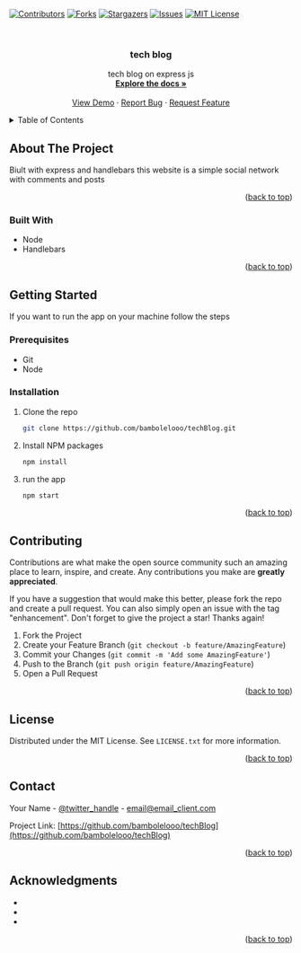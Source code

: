 [![Contributors][contributors-shield]][contributors-url]
[![Forks][forks-shield]][forks-url]
[![Stargazers][stars-shield]][stars-url]
[![Issues][issues-shield]][issues-url]
[![MIT License][license-shield]][license-url]



<br />
<div align="center">

<h3 align="center">tech blog</h3>

  <p align="center">
    tech blog on express js
    <br />
    <a href="https://github.com/bambolelooo/techBlog"><strong>Explore the docs »</strong></a>
    <br />
    <br />
    <a href="https://github.com/bambolelooo/techBlog">View Demo</a>
    ·
    <a href="https://github.com/bambolelooo/techBlog/issues">Report Bug</a>
    ·
    <a href="https://github.com/bambolelooo/techBlog/issues">Request Feature</a>
  </p>
</div>



<!-- TABLE OF CONTENTS -->
<details>
  <summary>Table of Contents</summary>
  <ol>
    <li>
      <a href="#about-the-project">About The Project</a>
      <ul>
        <li><a href="#built-with">Built With</a></li>
      </ul>
    </li>
    <li>
      <a href="#getting-started">Getting Started</a>
      <ul>
        <li><a href="#prerequisites">Prerequisites</a></li>
        <li><a href="#installation">Installation</a></li>
      </ul>
    </li>
    <li><a href="#usage">Usage</a></li>
    <li><a href="#contributing">Contributing</a></li>
    <li><a href="#license">License</a></li>
    <li><a href="#contact">Contact</a></li>
  </ol>
</details>



<!-- ABOUT THE PROJECT -->
## About The Project
Biult with express and handlebars this website is a simple social network with comments and posts
<p align="right">(<a href="#readme-top">back to top</a>)</p>



### Built With

* Node
* Handlebars
<p align="right">(<a href="#readme-top">back to top</a>)</p>



<!-- GETTING STARTED -->
## Getting Started

If you want to run the app on your machine follow the steps

### Prerequisites

* Git
* Node

### Installation

1. Clone the repo
   ```sh
   git clone https://github.com/bambolelooo/techBlog.git
   ```
2. Install NPM packages
   ```sh
   npm install
   ```
3. run the app 
   ```sh
   npm start
   ```

<p align="right">(<a href="#readme-top">back to top</a>)</p>



<!-- CONTRIBUTING -->
## Contributing

Contributions are what make the open source community such an amazing place to learn, inspire, and create. Any contributions you make are **greatly appreciated**.

If you have a suggestion that would make this better, please fork the repo and create a pull request. You can also simply open an issue with the tag "enhancement".
Don't forget to give the project a star! Thanks again!

1. Fork the Project
2. Create your Feature Branch (`git checkout -b feature/AmazingFeature`)
3. Commit your Changes (`git commit -m 'Add some AmazingFeature'`)
4. Push to the Branch (`git push origin feature/AmazingFeature`)
5. Open a Pull Request

<p align="right">(<a href="#readme-top">back to top</a>)</p>



<!-- LICENSE -->
## License

Distributed under the MIT License. See `LICENSE.txt` for more information.

<p align="right">(<a href="#readme-top">back to top</a>)</p>



<!-- CONTACT -->
## Contact

Your Name - [@twitter_handle](https://twitter.com/twitter_handle) - email@email_client.com

Project Link: [https://github.com/bambolelooo/techBlog](https://github.com/bambolelooo/techBlog)

<p align="right">(<a href="#readme-top">back to top</a>)</p>



<!-- ACKNOWLEDGMENTS -->
## Acknowledgments

* []()
* []()
* []()

<p align="right">(<a href="#readme-top">back to top</a>)</p>



<!-- MARKDOWN LINKS & IMAGES -->
<!-- https://www.markdownguide.org/basic-syntax/#reference-style-links -->
[contributors-shield]: https://img.shields.io/github/contributors/bambolelooo/techBlog.svg?style=for-the-badge
[contributors-url]: https://github.com/bambolelooo/techBlog/graphs/contributors
[forks-shield]: https://img.shields.io/github/forks/bambolelooo/techBlog.svg?style=for-the-badge
[forks-url]: https://github.com/bambolelooo/techBlog/network/members
[stars-shield]: https://img.shields.io/github/stars/bambolelooo/techBlog.svg?style=for-the-badge
[stars-url]: https://github.com/bambolelooo/techBlog/stargazers
[issues-shield]: https://img.shields.io/github/issues/bambolelooo/techBlog.svg?style=for-the-badge
[issues-url]: https://github.com/bambolelooo/techBlog/issues
[license-shield]: https://img.shields.io/github/license/bambolelooo/techBlog.svg?style=for-the-badge
[license-url]: https://github.com/bambolelooo/techBlog/blob/master/LICENSE.txt
